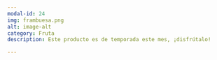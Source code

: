 ```yaml
---
modal-id: 24
img: frambuesa.png
alt: image-alt
category: Fruta
description: Este producto es de temporada este mes, ¡disfrútalo!

---
```

